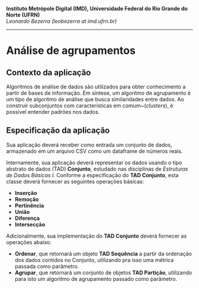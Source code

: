 **Instituto Metrópole Digital (IMD), Universidade Federal do Rio Grande do Norte (UFRN)**  
*Leonardo Bezerra (leobezerra at imd.ufrn.br)*

---

# Análise de agrupamentos

## Contexto da aplicação

Algoritmos de análise de dados são utilizados para obter conhecimento a partir de bases de informação. Em síntese,
um algoritmo de agrupamento é um tipo de algoritmo de análise que busca similaridades entre dados. Ao construir subconjuntos
com características em comum~(*clusters*), é possível entender padrões nos dados.

## Especificação da aplicação

Sua aplicação deverá receber como entrada um conjunto de dados, armazenado em um arquivo CSV como um dataframe de números reais.

Internamente, sua aplicação deverá representar os dados usando o tipo abstrato de dados (TAD) **Conjunto**, estudado nas disciplinas de *Estruturas de Dados Básicas I*.
Conforme a especificação do **TAD Conjunto**, esta classe deverá fornecer as seguintes operações básicas:
* **Inserção**
* **Remoção**
* **Pertinência**
* **União**
* **Diferença**
* **Intersecção**

Adicionalmente, sua implementação do **TAD Conjunto** deverá fornecer as operações abaixo: 
* **Ordenar**, que retornará um objeto **TAD Sequência** a partir da ordenação dos dados contidos no Conjunto, utilizando pra isso uma métrica passada como parâmetro.
* **Agrupar**, que retornará um conjunto de objetos **TAD Partição**, utilizando para isto um algoritmo de agrupamento passado como parâmetro. 

